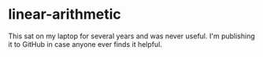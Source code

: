 # linear-arithmetic

This sat on my laptop for several years and was never useful. I'm publishing
it to GitHub in case anyone ever finds it helpful.
